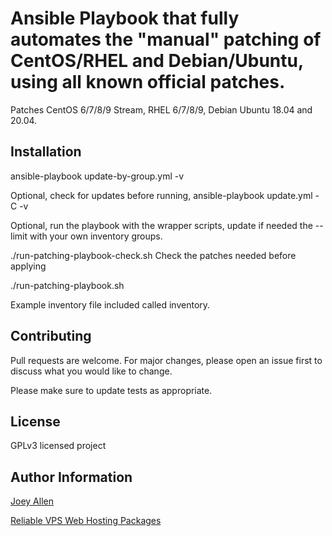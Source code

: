 # Ansible Playbook that fully automates the "manual" patching of CentOS/RHEL and Debian/Ubuntu, using all known official patches.

Patches CentOS 6/7/8/9 Stream, RHEL 6/7/8/9, Debian Ubuntu 18.04 and 20.04.

## Installation

ansible-playbook update-by-group.yml -v

Optional, check for updates before running, ansible-playbook update.yml -C -v

Optional, run the playbook with the wrapper scripts, update if needed the --limit with your own inventory groups.

./run-patching-playbook-check.sh Check the patches needed before applying

./run-patching-playbook.sh

Example inventory file included called inventory.

## Contributing
Pull requests are welcome. For major changes, please open an issue first to discuss what you would like to change.

Please make sure to update tests as appropriate.

## License
GPLv3 licensed project

## Author Information

[Joey Allen](https://www.linkedin.com/in/joey-allen)

[Reliable VPS Web Hosting Packages](https://wwww.comptek.systems/openvz-virtual-private-servers-hosting)